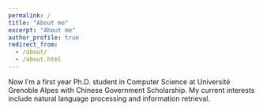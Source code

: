 ```yaml
---
permalink: /
title: "About me"
excerpt: "About me"
author_profile: true
redirect_from: 
  - /about/
  - /about.html
---
```




Now I’m a first year Ph.D. student in Computer Science at Université Grenoble Alpes with Chinese Government Scholarship.
My current interests include natural language processing and information retrieval.

